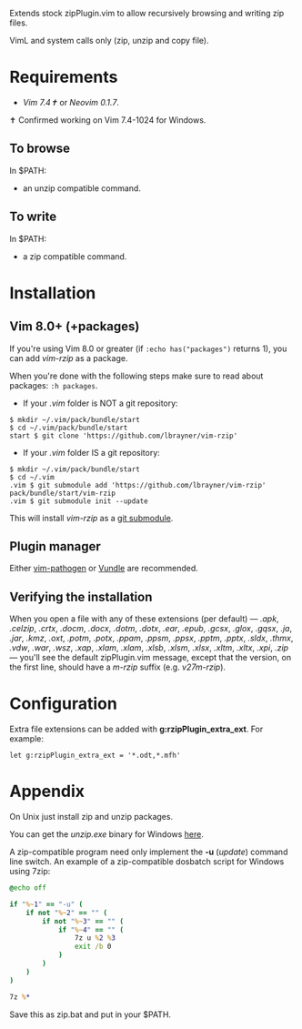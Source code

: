 Extends stock zipPlugin.vim to allow recursively browsing and writing zip files.

VimL and system calls only (zip, unzip and copy file).

# Requirements

- *Vim 7.4✝* or *Neovim 0.1.7*.

✝ Confirmed working on Vim 7.4-1024 for Windows.

## To browse

In $PATH:

- an unzip compatible command.

## To write

In $PATH:

- a zip compatible command.

# Installation

## Vim 8.0+ (+packages)

If you're using Vim 8.0 or greater (if `:echo has("packages")` returns 1), you
can add *vim-rzip* as a package.

When you're done with the following steps make sure to read about packages:
`:h packages`.

- If your *.vim* folder is NOT a git repository:

```
$ mkdir ~/.vim/pack/bundle/start
$ cd ~/.vim/pack/bundle/start
start $ git clone 'https://github.com/lbrayner/vim-rzip'
```

- If your *.vim* folder IS a git repository:

```
$ mkdir ~/.vim/pack/bundle/start
$ cd ~/.vim
.vim $ git submodule add 'https://github.com/lbrayner/vim-rzip' pack/bundle/start/vim-rzip
.vim $ git submodule init --update
```

This will install *vim-rzip* as a
[git submodule](https://git-scm.com/book/en/v2/Git-Tools-Submodules).

## Plugin manager

Either [vim-pathogen](https://github.com/tpope/vim-pathogen) or
[Vundle](https://github.com/VundleVim/Vundle.vim) are recommended.

## Verifying the installation

When you open a file with any of these extensions (per default) —
*.apk*, *.celzip*, *.crtx*, *.docm*, *.docx*, *.dotm*, *.dotx*, *.ear*, *.epub*,
*.gcsx*, *.glox*, *.gqsx*, *.ja*, *.jar*, *.kmz*, *.oxt*, *.potm*, *.potx*,
*.ppam*, *.ppsm*, *.ppsx*, *.pptm*, *.pptx*, *.sldx*, *.thmx*, *.vdw*, *.war*,
*.wsz*, *.xap*, *.xlam*, *.xlam*, *.xlsb*, *.xlsm*, *.xlsx*, *.xltm*, *.xltx*,
*.xpi*, *.zip* — you'll see the default zipPlugin.vim message, except that the
version, on the first line, should have a *m-rzip* suffix (e.g. *v27m-rzip*).

# Configuration

Extra file extensions can be added with **g:rzipPlugin_extra_ext**. For example:

```vim
let g:rzipPlugin_extra_ext = '*.odt,*.mfh'
```

# Appendix

On Unix just install zip and unzip packages.

You can get the *unzip.exe* binary for Windows [here](http://www.stahlworks.com/dev/index.php?tool=zipunzip).

A zip-compatible program need only implement the **-u** (*update*) command line switch.
An example of a zip-compatible dosbatch script for Windows using 7zip:

```bat
@echo off

if "%~1" == "-u" (
    if not "%~2" == "" (
        if not "%~3" == "" (
            if "%~4" == "" (
                7z u %2 %3
                exit /b 0
            )
        )
    )
)

7z %*
```

Save this as zip.bat and put in your $PATH.
